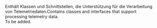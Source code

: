 <Namespace Name="Microsoft.ApplicationInsights.Extensibility">
  <Docs>
    <summary><span data-ttu-id="a938d-101">Enthält Klassen und Schnittstellen, die Unterstützung für die Verarbeitung von Telemetriedaten.</span><span class="sxs-lookup"><span data-stu-id="a938d-101">Contains classes and interfaces that support processing telemetry data.</span></span></summary> 
    <remarks>To be added.</remarks>
  </Docs>
</Namespace>
